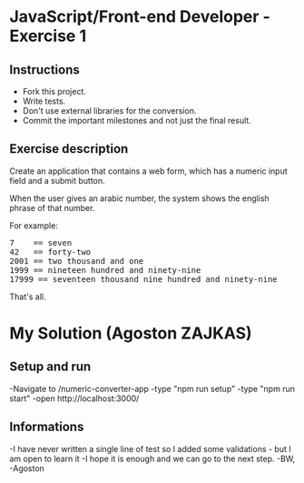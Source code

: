 # JavaScript/Front-end Developer - Exercise 1

## Instructions

- Fork this project.
- Write tests.
- Don't use external libraries for the conversion.
- Commit the important milestones and not just the final result.

## Exercise description

Create an application that contains a web form, which has a numeric input field and a submit button.

When the user gives an arabic number, the system shows the english phrase of that number.

For example:

<pre>
7    == seven
42   == forty-two
2001 == two thousand and one
1999 == nineteen hundred and ninety-nine
17999 == seventeen thousand nine hundred and ninety-nine
</pre>

That's all.

# My Solution (Agoston ZAJKAS)

## Setup and run

-Navigate to /numeric-converter-app
-type "npm run setup"
-type "npm run start"
-open http://localhost:3000/

## Informations

-I have never written a single line of test so I added some validations - but I am open to learn it
-I hope it is enough and we can go to the next step.
-BW,
-Agoston
